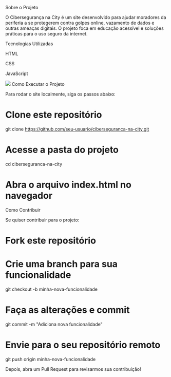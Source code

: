 
Sobre o Projeto

O Cibersegurança na City é um site desenvolvido para ajudar moradores da periferia a se protegerem contra golpes online, vazamento de dados e outras ameaças digitais. O projeto foca em educação acessível e soluções práticas para o uso seguro da internet.

Tecnologias Utilizadas

HTML

CSS

JavaScript

<img src="https://github.com/SeilaniF/Site-Ciberseguranca/blob/master/assets/siteciberresp.PNG?raw=true">
Como Executar o Projeto

Para rodar o site localmente, siga os passos abaixo:

# Clone este repositório
git clone https://github.com/seu-usuario/ciberseguranca-na-city.git

# Acesse a pasta do projeto
cd ciberseguranca-na-city

# Abra o arquivo index.html no navegador

Como Contribuir

Se quiser contribuir para o projeto:

# Fork este repositório

# Crie uma branch para sua funcionalidade
git checkout -b minha-nova-funcionalidade

# Faça as alterações e commit
git commit -m "Adiciona nova funcionalidade"

# Envie para o seu repositório remoto
git push origin minha-nova-funcionalidade

Depois, abra um Pull Request para revisarmos sua contribuição!

